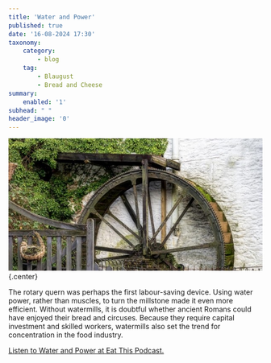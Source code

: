 ```yaml
---
title: 'Water and Power'
published: true
date: '16-08-2024 17:30'
taxonomy:
    category:
        - blog
    tag:
        - Blaugust
        - Bread and Cheese
summary:
    enabled: '1'
subhead: " "
header_image: '0'
---
```


![An overshot watermill wheel in Polperrow, Cornwall. The top half of the wheel with wooden buckets against the white stone walls of the mill. Above is the wooden sluice that feeds water into the buckets to turn the wheel, although no water is flowing. Some of the buckets have green plants growing in them.](odb-16-image.jpg){.center}

The rotary quern was perhaps the first labour-saving device. Using water power, rather than muscles, to turn the millstone made it even more efficient. Without watermills, it is doubtful whether ancient Romans could have enjoyed their bread and circuses. Because they require capital investment and skilled workers, watermills also set the trend for concentration in the food industry.

<a href="https://www.eatthispodcast.com/our-daily-bread-16/" rel=canonical>Listen to Water and Power at Eat This Podcast.</a>